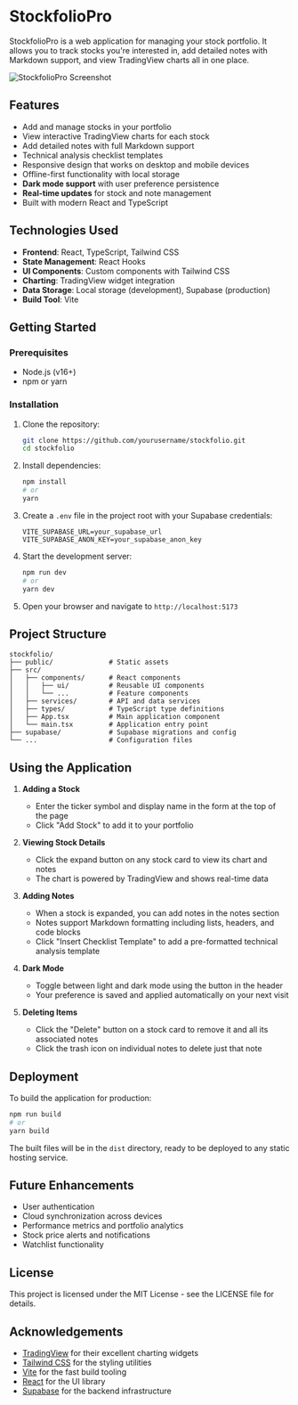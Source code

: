 # StockfolioPro

StockfolioPro is a web application for managing your stock portfolio. It allows you to track stocks you're interested in, add detailed notes with Markdown support, and view TradingView charts all in one place.

![StockfolioPro Screenshot](screenshot.png)

## Features

- Add and manage stocks in your portfolio
- View interactive TradingView charts for each stock
- Add detailed notes with full Markdown support
- Technical analysis checklist templates
- Responsive design that works on desktop and mobile devices
- Offline-first functionality with local storage
- **Dark mode support** with user preference persistence
- **Real-time updates** for stock and note management
- Built with modern React and TypeScript

## Technologies Used

- **Frontend**: React, TypeScript, Tailwind CSS
- **State Management**: React Hooks
- **UI Components**: Custom components with Tailwind CSS
- **Charting**: TradingView widget integration
- **Data Storage**: Local storage (development), Supabase (production)
- **Build Tool**: Vite

## Getting Started

### Prerequisites

- Node.js (v16+)
- npm or yarn

### Installation

1. Clone the repository:
   ```bash
   git clone https://github.com/yourusername/stockfolio.git
   cd stockfolio
   ```

2. Install dependencies:
   ```bash
   npm install
   # or
   yarn
   ```

3. Create a `.env` file in the project root with your Supabase credentials:
   ```
   VITE_SUPABASE_URL=your_supabase_url
   VITE_SUPABASE_ANON_KEY=your_supabase_anon_key
   ```

4. Start the development server:
   ```bash
   npm run dev
   # or
   yarn dev
   ```

5. Open your browser and navigate to `http://localhost:5173`

## Project Structure

```
stockfolio/
├── public/              # Static assets
├── src/
│   ├── components/      # React components
│   │   ├── ui/          # Reusable UI components
│   │   └── ...          # Feature components
│   ├── services/        # API and data services
│   ├── types/           # TypeScript type definitions
│   ├── App.tsx          # Main application component
│   └── main.tsx         # Application entry point
├── supabase/            # Supabase migrations and config
└── ...                  # Configuration files
```

## Using the Application

1. **Adding a Stock**
   - Enter the ticker symbol and display name in the form at the top of the page
   - Click "Add Stock" to add it to your portfolio

2. **Viewing Stock Details**
   - Click the expand button on any stock card to view its chart and notes
   - The chart is powered by TradingView and shows real-time data

3. **Adding Notes**
   - When a stock is expanded, you can add notes in the notes section
   - Notes support Markdown formatting including lists, headers, and code blocks
   - Click "Insert Checklist Template" to add a pre-formatted technical analysis template

4. **Dark Mode**
   - Toggle between light and dark mode using the button in the header
   - Your preference is saved and applied automatically on your next visit

5. **Deleting Items**
   - Click the "Delete" button on a stock card to remove it and all its associated notes
   - Click the trash icon on individual notes to delete just that note

## Deployment

To build the application for production:

```bash
npm run build
# or
yarn build
```

The built files will be in the `dist` directory, ready to be deployed to any static hosting service.

## Future Enhancements

- User authentication
- Cloud synchronization across devices
- Performance metrics and portfolio analytics
- Stock price alerts and notifications
- Watchlist functionality

## License

This project is licensed under the MIT License - see the LICENSE file for details.

## Acknowledgements

- [TradingView](https://www.tradingview.com/) for their excellent charting widgets
- [Tailwind CSS](https://tailwindcss.com/) for the styling utilities
- [Vite](https://vitejs.dev/) for the fast build tooling
- [React](https://reactjs.org/) for the UI library
- [Supabase](https://supabase.io/) for the backend infrastructure
